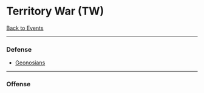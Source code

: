 # Territory War (TW)

[Back to Events](../README.md)

---

### Defense
  - [Geonosians](../Teams/Geos.md)

---

### Offense

